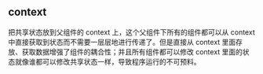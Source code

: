 ## context

把共享状态放到父组件的 context 上，这个父组件下所有的组件都可以从 context 中直接获取到状态而不需要一层层地进行传递了。但是直接从 context 里面存放、获取数据增强了组件的耦合性；并且所有组件都可以修改 context 里面的状态就像谁都可以修改共享状态一样，导致程序运行的不可预料。